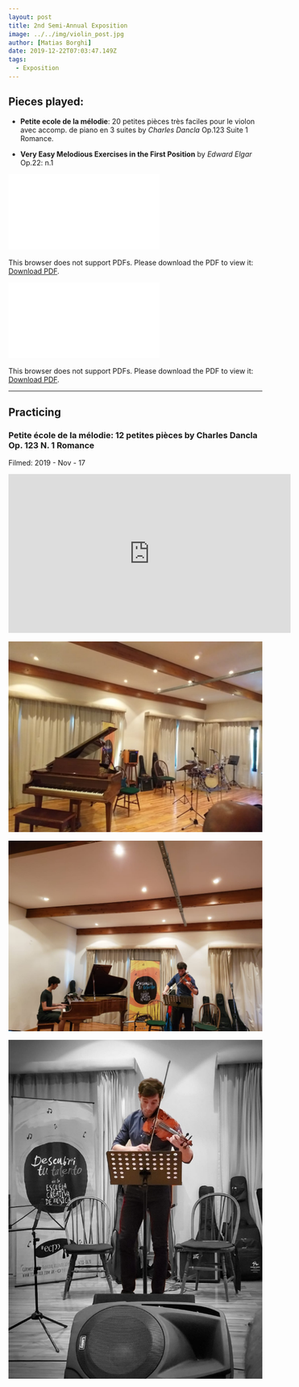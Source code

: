 ```yaml
---
layout: post
title: 2nd Semi-Annual Exposition
image: ../../img/violin_post.jpg
author: [Matias Borghi]
date: 2019-12-22T07:03:47.149Z
tags:
  - Exposition
---
```


## Pieces played:

- **Petite ecole de la mélodie**: 20 petites pièces très faciles pour le violon avec accomp. de piano en 3 suites by *Charles Dancla* Op.123 Suite 1 Romance.

- **Very Easy Melodious Exercises in the First Position** by *Edward Elgar* Op.22: n.1

<object data="./dancla.pdf" type="application/pdf" width="700px" height="700px">
    <embed src="./dancla.pdf">
        <p>This browser does not support PDFs. Please download the PDF to view it: <a href="./dancla.pdf">Download PDF</a>.</p>
    </embed>
</object>


<object data="./elgar.pdf" type="application/pdf" width="700px" height="700px">
    <embed src="./elgar.pdf">
        <p>This browser does not support PDFs. Please download the PDF to view it: <a href="./elgar.pdf">Download PDF</a>.</p>
    </embed>
</object>

----

## Practicing

### Petite école de la mélodie: 12 petites pièces by Charles Dancla Op. 123 N. 1 Romance

Filmed: 2019 - Nov - 17

<iframe width="560" height="315" src="https://www.youtube.com/embed/rupT7qI6Oc0" frameborder="0" allow="accelerometer; autoplay; encrypted-media; gyroscope; picture-in-picture" allowfullscreen></iframe>

![Stage](./stage.jpg)

![Duo](./duo.jpg)

![BlackandWhite](./bw.jpg)
